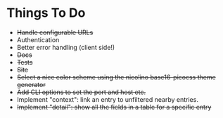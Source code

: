 # Things To Do

* ~~Handle configurable URLs~~
* Authentication
* Better error handling (client side!)
* ~~Docs~~
* ~~Tests~~
* ~~Site~~
* ~~Select a nice color scheme using the nicolino base16-picocss theme generator~~
* ~~Add CLI options to set the port and host etc.~~
* Implement "context": link an entry to unfiltered nearby entries.
* ~~Implement "detail": show all the fields in a table for a specific entry~~
